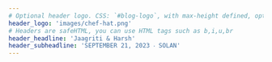 ```yaml
---
# Optional header logo. CSS: `#blog-logo`, with max-height defined, optimize to prevent scaling
header_logo: 'images/chef-hat.png'
# Headers are safeHTML, you can use HTML tags such as b,i,u,br
header_headline: 'Jaagriti & Harsh'
header_subheadline: 'SEPTEMBER 21, 2023 ‧ SOLAN'
---
```

